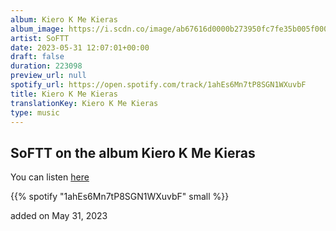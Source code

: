 ```yaml
---
album: Kiero K Me Kieras
album_image: https://i.scdn.co/image/ab67616d0000b273950fc7fe35b005f0000411a9
artist: SoFTT
date: 2023-05-31 12:07:01+00:00
draft: false
duration: 223098
preview_url: null
spotify_url: https://open.spotify.com/track/1ahEs6Mn7tP8SGN1WXuvbF
title: Kiero K Me Kieras
translationKey: Kiero K Me Kieras
type: music
---
```


## SoFTT on the album Kiero K Me Kieras

You can listen [here](https://open.spotify.com/track/1ahEs6Mn7tP8SGN1WXuvbF)

{{% spotify "1ahEs6Mn7tP8SGN1WXuvbF" small %}}

added on May 31, 2023